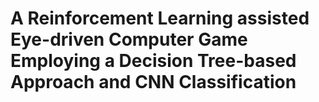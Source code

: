 # A Reinforcement Learning assisted Eye-driven Computer Game Employing a Decision Tree-based Approach and CNN Classification
